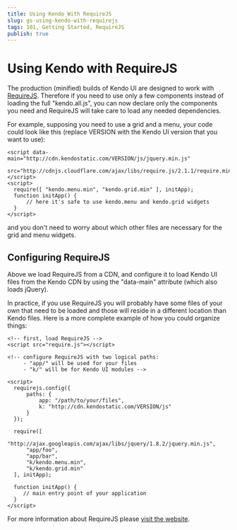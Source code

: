 ```yaml
---
title: Using Kendo With RequireJS
slug: gs-using-kendo-with-requirejs
tags: 101, Getting Started, RequireJS
publish: true
---
```


# Using Kendo with RequireJS

The production (minified) builds of Kendo UI are designed to work with [RequireJS](http://requirejs.org/).  Therefore if you need to use only a few components instead of loading the full "kendo.all.js", you can now declare only the components you need and RequireJS will take care to load any needed dependencies.

For example, supposing you need to use a grid and a menu, your code could look like this (replace VERSION with the Kendo UI version that you want to use):

    <script data-main="http://cdn.kendostatic.com/VERSION/js/jquery.min.js"
            src="http://cdnjs.cloudflare.com/ajax/libs/require.js/2.1.1/require.min.js"></script>
    <script>
      require([ "kendo.menu.min", "kendo.grid.min" ], initApp);
      function initApp() {
          // here it's safe to use kendo.menu and kendo.grid widgets
      }
    </script>

and you don't need to worry about which other files are necessary for the grid and menu widgets.

## Configuring RequireJS

Above we load RequireJS from a CDN, and configure it to load Kendo UI files from the Kendo CDN by using the "data-main" attribute (which also loads jQuery).

In practice, if you use RequireJS you will probably have some files of your own that need to be loaded and those will reside in a different location than Kendo files.  Here is a more complete example of how you could organize things:

    <!-- first, load RequireJS -->
    <script src="require.js"></script>

    <!-- configure RequireJS with two logical paths:
         - "app/" will be used for your files
         - "k/" will be for Kendo UI modules -->

    <script>
      requirejs.config({
          paths: {
              app: "/path/to/your/files",
              k: "http://cdn.kendostatic.com/VERSION/js"
          }
      });

      require([
          "http://ajax.googleapis.com/ajax/libs/jquery/1.8.2/jquery.min.js",
          "app/foo",
          "app/bar",
          "k/kendo.menu.min",
          "k/kendo.grid.min"
      ], initApp);

      function initApp() {
         // main entry point of your application
      }
    </script>

For more information about RequireJS please [visit the website](http://requirejs.org/).
